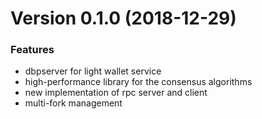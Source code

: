 <a name="Version 0.1.0"></a>
# Version 0.1.0 (2018-12-29)

### Features

* dbpserver for light wallet service 
* high-performance library for the consensus algorithms
* new implementation of rpc server and client
* multi-fork management

